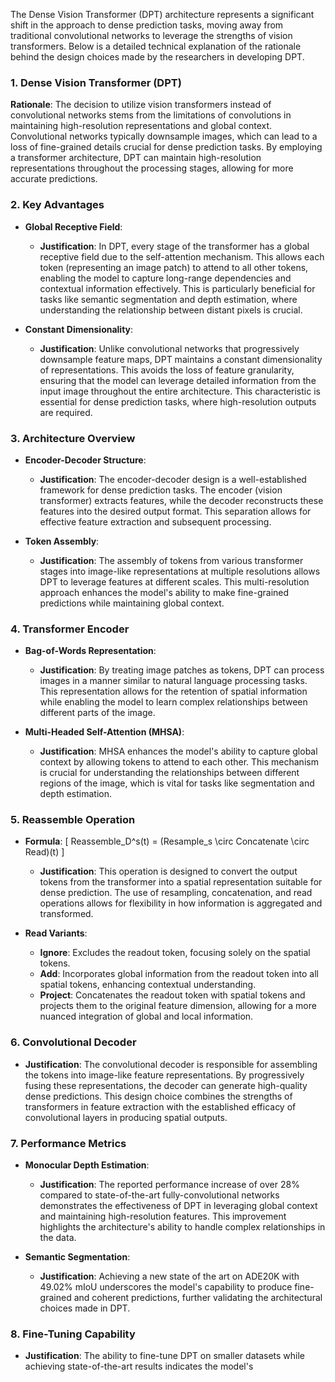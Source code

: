 The Dense Vision Transformer (DPT) architecture represents a significant shift in the approach to dense prediction tasks, moving away from traditional convolutional networks to leverage the strengths of vision transformers. Below is a detailed technical explanation of the rationale behind the design choices made by the researchers in developing DPT.

### 1. Dense Vision Transformer (DPT)

**Rationale**: The decision to utilize vision transformers instead of convolutional networks stems from the limitations of convolutions in maintaining high-resolution representations and global context. Convolutional networks typically downsample images, which can lead to a loss of fine-grained details crucial for dense prediction tasks. By employing a transformer architecture, DPT can maintain high-resolution representations throughout the processing stages, allowing for more accurate predictions.

### 2. Key Advantages

- **Global Receptive Field**: 
  - **Justification**: In DPT, every stage of the transformer has a global receptive field due to the self-attention mechanism. This allows each token (representing an image patch) to attend to all other tokens, enabling the model to capture long-range dependencies and contextual information effectively. This is particularly beneficial for tasks like semantic segmentation and depth estimation, where understanding the relationship between distant pixels is crucial.

- **Constant Dimensionality**: 
  - **Justification**: Unlike convolutional networks that progressively downsample feature maps, DPT maintains a constant dimensionality of representations. This avoids the loss of feature granularity, ensuring that the model can leverage detailed information from the input image throughout the entire architecture. This characteristic is essential for dense prediction tasks, where high-resolution outputs are required.

### 3. Architecture Overview

- **Encoder-Decoder Structure**: 
  - **Justification**: The encoder-decoder design is a well-established framework for dense prediction tasks. The encoder (vision transformer) extracts features, while the decoder reconstructs these features into the desired output format. This separation allows for effective feature extraction and subsequent processing.

- **Token Assembly**: 
  - **Justification**: The assembly of tokens from various transformer stages into image-like representations at multiple resolutions allows DPT to leverage features at different scales. This multi-resolution approach enhances the model's ability to make fine-grained predictions while maintaining global context.

### 4. Transformer Encoder

- **Bag-of-Words Representation**: 
  - **Justification**: By treating image patches as tokens, DPT can process images in a manner similar to natural language processing tasks. This representation allows for the retention of spatial information while enabling the model to learn complex relationships between different parts of the image.

- **Multi-Headed Self-Attention (MHSA)**: 
  - **Justification**: MHSA enhances the model's ability to capture global context by allowing tokens to attend to each other. This mechanism is crucial for understanding the relationships between different regions of the image, which is vital for tasks like segmentation and depth estimation.

### 5. Reassemble Operation

- **Formula**: 
  \[
  Reassemble_D^s(t) = (Resample_s \circ Concatenate \circ Read)(t)
  \]
  - **Justification**: This operation is designed to convert the output tokens from the transformer into a spatial representation suitable for dense prediction. The use of resampling, concatenation, and read operations allows for flexibility in how information is aggregated and transformed.

- **Read Variants**:
  - **Ignore**: Excludes the readout token, focusing solely on the spatial tokens.
  - **Add**: Incorporates global information from the readout token into all spatial tokens, enhancing contextual understanding.
  - **Project**: Concatenates the readout token with spatial tokens and projects them to the original feature dimension, allowing for a more nuanced integration of global and local information.

### 6. Convolutional Decoder

- **Justification**: The convolutional decoder is responsible for assembling the tokens into image-like feature representations. By progressively fusing these representations, the decoder can generate high-quality dense predictions. This design choice combines the strengths of transformers in feature extraction with the established efficacy of convolutional layers in producing spatial outputs.

### 7. Performance Metrics

- **Monocular Depth Estimation**: 
  - **Justification**: The reported performance increase of over 28% compared to state-of-the-art fully-convolutional networks demonstrates the effectiveness of DPT in leveraging global context and maintaining high-resolution features. This improvement highlights the architecture's ability to handle complex relationships in the data.

- **Semantic Segmentation**: 
  - **Justification**: Achieving a new state of the art on ADE20K with 49.02% mIoU underscores the model's capability to produce fine-grained and coherent predictions, further validating the architectural choices made in DPT.

### 8. Fine-Tuning Capability

- **Justification**: The ability to fine-tune DPT on smaller datasets while achieving state-of-the-art results indicates the model's